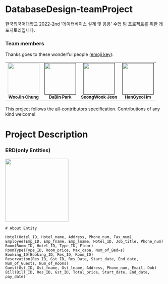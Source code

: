 # DatabaseDesign-teamProject

한국외국어대학교 2022-2nd '데이터베이스 설계 및 응용' 수업 팀 프로젝트를 위한 레포지토리입니다.

### Team members
Thanks goes to these wonderful people ([emoji key](https://allcontributors.org/docs/en/emoji-key)):

<!-- ALL-CONTRIBUTORS-LIST:START - Do not remove or modify this section -->
<!-- prettier-ignore-start -->
<!-- markdownlint-disable -->

<table>
  <tr>
    <td align="center">
    <a href="https://github.com/wJJin">
    <img src="https://avatars.githubusercontent.com/u/81296203?v=4?s=100" width="100px;" alt=""/>
    <br />
    <sub>
    <b>WooJin Chung</b>
    </sub>
    </a>
    <br />
    </td>
        <td align="center">
    <a href="">
    <img src="0" width="100px;" alt=""/>
    <br />
    <sub>
    <b>DaBin Park</b>
    </sub>
    </a>
    <br />
    </td>
        <td align="center">
    <a href="">
    <img src="" width="100px;" alt=""/>
    <br />
    <sub>
    <b>SeongWook Jeon</b>
    </sub>
    </a>
    <br />
    </td>
        <td align="center">
    <a href="">
    <img src="" width="100px;" alt=""/>
    <br />
    <sub>
    <b>HanGyeol Im</b>
    </sub>
    </a>
    <br />
    </td>
  </tr>
</table>

<!-- markdownlint-restore -->
<!-- prettier-ignore-end -->

<!-- ALL-CONTRIBUTORS-LIST:END -->

This project follows the [all-contributors](https://github.com/all-contributors/all-contributors) specification. Contributions of any kind welcome!

# Project Description

### ERD(only Entities)

<img src="https://user-images.githubusercontent.com/81296203/201529323-cd0f0995-ae6a-4542-a37f-d2a0b27cea5e.jpg" height="200"/>
<br>

```
# About Entity

Hotel(Hotel_ID, Hotel_name, Address, Phone_num, Fax_num)
Employee(Emp_ID, Emp_fname, Emp_lname, Hotel_ID, Job_title, Phone_num)
Room(Room_ID, Hotel_ID, Type_ID, Floor)
RoomType(Type_ID, Room_price, Max_capa, Num_of_Bed=s)
Booking_ID(Booking_ID, Res_ID, Room_ID)
Reservation(Res_ID, Gst_ID, Res_Date, Start_date, End_date, Num_of_Guests, Num_of_Rooms)
Guest(Gst_ID, Gst_fname, Gst_lname, Address, Phone_num, Email, Dob)
Bill(Bill_ID, Res_ID, Gst_ID, Total_price, Start_date, End_date, pay_date)
```
